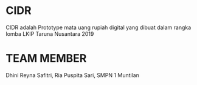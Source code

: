 # CIDR
CIDR adalah Prototype mata uang rupiah digital yang dibuat dalam rangka lomba LKIP Taruna Nusantara 2019

# TEAM MEMBER
Dhini Reyna Safitri,
Ria Puspita Sari,
SMPN 1 Muntilan


